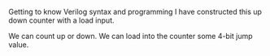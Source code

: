 Getting to know Verilog syntax and programming I have constructed this up down counter with a load input.

We can count up or down.
We can load into the counter some 4-bit jump value.
